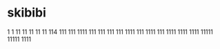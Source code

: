 # skibibi
1
1
11
11
11
11
11
114
111
111
1111
111
111
111
111
1111
111
1111
111
1111
1111
1111
11111
11111
1111
